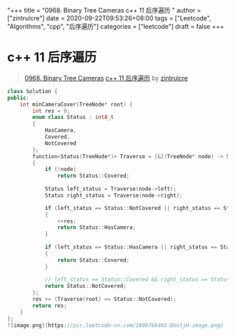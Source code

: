 "+++
title = "0968. Binary Tree Cameras c++ 11 后序遍历 "
author = ["zintrulcre"]
date = 2020-09-22T09:53:26+08:00
tags = ["Leetcode", "Algorithms", "cpp", "后序遍历"]
categories = ["leetcode"]
draft = false
+++

# c++ 11 后序遍历

> [0968. Binary Tree Cameras](https://leetcode-cn.com/problems/binary-tree-cameras/)
> [c++ 11 后序遍历](https://leetcode-cn.com/problems/binary-tree-cameras/solution/c-11-hou-xu-bian-li-by-zintrulcre/) by [zintrulcre](https://leetcode-cn.com/u/zintrulcre/)

```cpp
class Solution {
public:
    int minCameraCover(TreeNode* root) {
        int res = 0;
        enum class Status : int8_t
        {
            HasCamera,
            Covered,
            NotCovered
        };
        function<Status(TreeNode*)> Traverse = [&](TreeNode* node) -> Status
        {
            if (!node)
                return Status::Covered;
                
            Status left_status = Traverse(node->left);
            Status right_status = Traverse(node->right);

            if (left_status == Status::NotCovered || right_status == Status::NotCovered)
            {
                ++res;
                return Status::HasCamera;
            }
            
            if (left_status == Status::HasCamera || right_status == Status::HasCamera)
            {
                return Status::Covered;
            }
            
            // left_status == Status::Covered && right_status == Status::Covered
            return Status::NotCovered;
        };
        res += (Traverse(root) == Status::NotCovered);
        return res;
    }
};
![image.png](https://pic.leetcode-cn.com/1600768403-DUxljH-image.png)

```